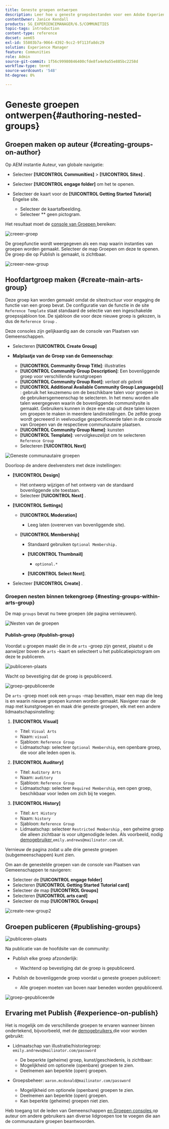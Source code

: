 ```yaml
---
title: Geneste groepen ontwerpen
description: Leer hoe u geneste groepsbestanden voor een Adobe Experience Manager Communities-site maakt.
contentOwner: Janice Kendall
products: SG_EXPERIENCEMANAGER/6.5/COMMUNITIES
topic-tags: introduction
content-type: reference
docset: aem65
exl-id: 55803b7a-9064-4392-9cc2-9f113fa8dc29
solution: Experience Manager
feature: Communities
role: Admin
source-git-commit: 1f56c99980846400cfde8fa4e9a55e885bc2258d
workflow-type: tm+mt
source-wordcount: '548'
ht-degree: 0%

---
```


# Geneste groepen ontwerpen{#authoring-nested-groups}

## Groepen maken op auteur {#creating-groups-on-author}

Op AEM instantie Auteur, van globale navigatie:

* Selecteer **[!UICONTROL Communities]** > **[!UICONTROL Sites]** .
* Selecteer **[!UICONTROL engage folder]** om het te openen.
* Selecteer de kaart voor de **[!UICONTROL Getting Started Tutorial]** Engelse site.

   * Selecteer de kaartafbeelding.
   * Selecteer ** geen pictogram.

Het resultaat moet de [ console van Groepen ](/help/communities/groups.md) bereiken:

![ creeer-groep ](assets/create-group.png)

De groepfunctie wordt weergegeven als een map waarin instanties van groepen worden gemaakt. Selecteer de map Groepen om deze te openen. De groep die op Publish is gemaakt, is zichtbaar.

![ creeer-new-group ](assets/create-new-group.png)

## Hoofdartgroep maken {#create-main-arts-group}

Deze groep kan worden gemaakt omdat de sitestructuur voor engaging de functie van een groep bevat. De configuratie van de functie in de site `Reference Template` staat standaard de selectie van een ingeschakelde groepssjabloon toe. De sjabloon die voor deze nieuwe groep is gekozen, is dus de `Reference Group` .

Deze consoles zijn gelijkaardig aan de console van Plaatsen van Gemeenschappen.

* Selecteren **[!UICONTROL Create Group]**

* **Malplaatje van de Groep van de Gemeenschap**:

   * **[!UICONTROL Community Group Title]**: illustraties
   * **[!UICONTROL Community Group Description]**: Een bovenliggende groep voor verschillende kunstgroepen
   * **[!UICONTROL Community Group Root]**: *verlaat als gebrek*
   * **[!UICONTROL Additional Available Community Group Language(s)]** : gebruik het keuzemenu om de beschikbare talen voor groepen in de gebruikersgemeenschap te selecteren. In het menu worden alle talen weergegeven waarin de bovenliggende communitysite is gemaakt. Gebruikers kunnen in deze ene stap uit deze talen kiezen om groepen te maken in meerdere landinstellingen. De zelfde groep wordt gecreeerd in veelvoudige gespecificeerde talen in de console van Groepen van de respectieve communautaire plaatsen.
   * **[!UICONTROL Community Group Name]**: kunsten
   * **[!UICONTROL Template]**: vervolgkeuzelijst om te selecteren `Reference Group`
   * Selecteren **[!UICONTROL Next]**

![ Geneste communautaire groepen ](assets/parent-to-nestedgroup.png)

Doorloop de andere deelvensters met deze instellingen:

* **[!UICONTROL Design]**

   * Het ontwerp wijzigen of het ontwerp van de standaard bovenliggende site toestaan.
   * Selecteer **[!UICONTROL Next]** .

* **[!UICONTROL Settings]**

   * **[!UICONTROL Moderation]**

      * Leeg laten (overerven van bovenliggende site).

   * **[!UICONTROL Membership]**

      * Standaard gebruiken `Optional Membership.`

      * **[!UICONTROL Thumbnail]**
         * `optional.*`

      * **[!UICONTROL Select Next]**.

* Selecteer **[!UICONTROL Create]** .

### Groepen nesten binnen tekengroep {#nesting-groups-within-arts-group}

De map `groups` bevat nu twee groepen (de pagina vernieuwen).

![ Nesten van de groepen ](assets/create-community-group.png)

#### Publish-groep {#publish-group}

Voordat u groepen maakt die in de `arts` -groep zijn genest, plaatst u de aanwijzer boven de `arts` -kaart en selecteert u het publicatiepictogram om deze te publiceren.

![ publiceren-plaats ](assets/publish-site.png)

Wacht op bevestiging dat de groep is gepubliceerd.

![ groep-gepubliceerde ](assets/group-published.png)

De `arts` -groep moet ook een `groups` -map bevatten, maar een map die leeg is en waarin nieuwe groepen kunnen worden gemaakt. Navigeer naar de map met kunstgroepen en maak drie geneste groepen, elk met een andere lidmaatschapsinstelling:

1. **[!UICONTROL Visual]**

   * Titel: `Visual Arts`
   * Naam: `visual`
   * Sjabloon: `Reference Group`
   * Lidmaatschap: selecteer `Optional Membership`, een openbare groep, die voor alle leden open is.

1. **[!UICONTROL Auditory]**

   * Titel: `Auditory Arts`
   * Naam: `auditory`
   * Sjabloon: `Reference Group`
   * Lidmaatschap: selecteer `Required Membership`, een open groep, beschikbaar voor leden om zich bij te voegen.

1. **[!UICONTROL History]**

   * Titel: `Art History`
   * Naam: `history`
   * Sjabloon: `Reference Group`
   * Lidmaatschap: selecteer `Restricted Membership` , een geheime groep die alleen zichtbaar is voor uitgenodigde leden. Als voorbeeld, nodig [ demogebruiker ](/help/communities/tutorials.md#demo-users) `emily.andrews@mailinator.com` uit.

Vernieuw de pagina zodat u alle drie geneste groepen (subgemeenschappen) kunt zien.

Om aan de genestelde groepen van de console van Plaatsen van Gemeenschappen te navigeren:

* Selecteer de **[!UICONTROL engage folder]**
* Selecteren **[!UICONTROL Getting Started Tutorial card]**
* Selecteer de map **[!UICONTROL Groups]**
* Selecteren **[!UICONTROL arts card]**
* Selecteer de map **[!UICONTROL Groups]**

![ create-new-group2 ](assets/create-new-group2.png)

## Groepen publiceren {#publishing-groups}

![ publiceren-plaats ](assets/publish-site.png)

Na publicatie van de hoofdsite van de community:

* Publish elke groep afzonderlijk:

   * Wachtend op bevestiging dat de groep is gepubliceerd.

* Publish de bovenliggende groep voordat u geneste groepen publiceert:

   * Alle groepen moeten van boven naar beneden worden gepubliceerd.

![ groep-gepubliceerde ](assets/group-published.png)

## Ervaring met Publish {#experience-on-publish}

Het is mogelijk om de verschillende groepen te ervaren wanneer binnen ondertekend, bijvoorbeeld, met de [ demogebruikers ](/help/communities/tutorials.md#demo-users) die voor worden gebruikt:

* Lidmaatschap van illustratie/historiegroep: `emily.andrews@mailinator.com/password`
   * De beperkte (geheime) groep, kunst/geschiedenis, is zichtbaar:
   * Mogelijkheid om optionele (openbare) groepen te zien.
   * Deelnemen aan beperkte (open) groepen.

* Groepsbeheer: `aaron.mcdonald@mailinator.com/password`

   * Mogelijkheid om optionele (openbare) groepen te zien.
   * Deelnemen aan beperkte (open) groepen.
   * Kan beperkte (geheime) groepen niet zien.

Heb toegang tot de leden van Gemeenschappen [ en Groepen consoles ](/help/communities/members.md) op auteur om andere gebruikers aan diverse lidgroepen toe te voegen die aan de communautaire groepen beantwoorden.
